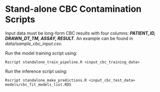 # Stand-alone CBC Contamination Scripts
Input data must be long-form CBC results with four columns: ***PATIENT_ID, DRAWN_DT_TM, ASSAY, RESULT***. An example can be found in *data/sample_cbc_input.csv*.  

Run the model training script using: 
```
Rscript standalone_train_pipeline.R <input_cbc_training_data>
```

Run the inference script using: 
```
Rscript standalone_make_predictions.R <input_cbc_test_data> models/cbc_fit_models_list.RDS
```

